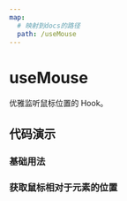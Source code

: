 ```yaml
---
map:
  # 映射到docs的路径
  path: /useMouse
---
```


# useMouse

优雅监听鼠标位置的 Hook。

## 代码演示

### 基础用法

<demo src="./demo/demo.vue"
  language="vue"
  title="基本用法"
  desc="监听鼠标位置">
</demo>

### 获取鼠标相对于元素的位置

<demo src="./demo/demo1.vue"
  language="vue"
  title="获取鼠标相对于元素的位置"
  desc="通过传入目标元素，可以获取鼠标相对于元素的位置">
</demo>
